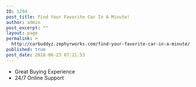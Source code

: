 ```yaml
---
ID: 1294
post_title: Find Your Favorite Car In A Minute!
author: admin
post_excerpt: ""
layout: page
permalink: >
  http://carbuddyz.zephyrworks.com/find-your-favorite-car-in-a-minute/
published: true
post_date: 2018-06-23 07:21:53
---
```

<ul>
 	<li>Great Buying Experience</li>
 	<li>24/7 Online Support</li>
</ul>